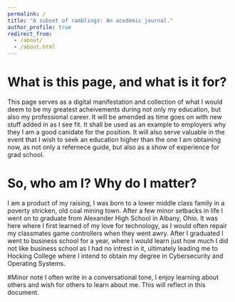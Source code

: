 ```yaml
---
permalink: /
title: "A subset of ramblings: An acedemic journal."
author_profile: true
redirect_from: 
  - /about/
  - /about.html
---
```


# What is this page, and what is it for?
This page serves as a digital manifestation and collection of what I would deem to be my greatest acheivements during not only my education, but also my professional career. It will be amended as time goes on with new stuff added in as I see fit. It shall be used as an example to employers why they I am a good canidate for the position. It will also serve valuable in the event that I wish to seek an education higher than the one I am obtaining now, as not only a refernece guide, but also as a show of experience for grad school. 

# So, who am I? Why do I matter?
I am a product of my raising, I was born to a lower middle class family in a poverty stricken, old coal mining town. After a few minor setbacks in life I went on to graduate from Alexander High School in Albany, Ohio. It was here where I first learned of my love for technology, as I would often repair my classmates game controllers when they went awry. After I graduated I went to business school for a year, where I would learn just how much I did not like business school as I had no intrest in it, ultimately leading me to Hocking College where I intend to obtain my degree in Cybersecurity and Operating Systems. 

#Minor note
I often write in a conversational tone, I enjoy learning about others and wish for others to learn about me. This will reflect in this document. 
